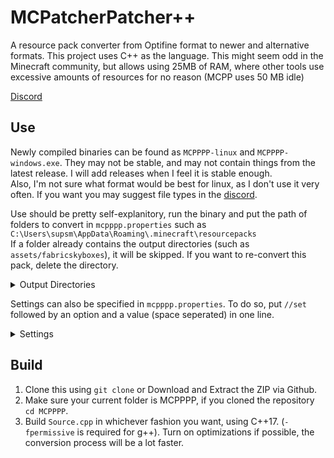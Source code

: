 # MCPatcherPatcher++
A resource pack converter from Optifine format to newer and alternative formats. This project uses C++ as the language. This might seem odd in the Minecraft community, but allows using 25MB of RAM, where other tools use excessive amounts of resources for no reason (MCPP uses 50 MB idle)  
  
[Discord](https://discord.gg/waXJDswsaR)  
## Use
Newly compiled binaries can be found as `MCPPPP-linux` and `MCPPPP-windows.exe`. They may not be stable, and may not contain things from the latest release. I will add releases when I feel it is stable enough.  
Also, I'm not sure what format would be best for linux, as I don't use it very often. If you want you may suggest file types in the [discord](https://discord.gg/waXJDswsaR).  
  
Use should be pretty self-explanitory, run the binary and put the path of folders to convert in `mcpppp.properties` such as `C:\Users\supsm\AppData\Roaming\.minecraft\resourcepacks`  
If a folder already contains the output directories (such as `assets/fabricskyboxes`), it will be skipped. If you want to re-convert this pack, delete the directory.  
<details>
  <summary>Output Directories</summary>

  Fabricskyboxes: `assets/fabricskyboxes/sky`  
  Variated Mob Textures: `assets/minecraft/varied/textures/entity`  
</details>

  
Settings can also be specified in `mcpppp.properties`. To do so, put `//set` followed by an option and a value (space seperated) in one line.  
<details>
  <summary>Settings</summary>

  | Name           | Values/Type      | Description                                                       | Default |
  |:--------------:|:----------------:|:-----------------------------------------------------------------:|:-------:|
  | `pauseOnExit` | `true`, `false` | Wait for enter/key to be pressed once execution has been finished | `true` |
  | `log`          | String           | A log file where logs will be stored                              |         |
  | `timestamp`   | `true`, `false` | Timestamp console (Logs will always be timestamped)               | `false`|
</details>


## Build
1. Clone this using `git clone` or Download and Extract the ZIP via Github.  
2. Make sure your current folder is MCPPPP, if you cloned the repository `cd MCPPPP`.  
3. Build `Source.cpp` in whichever fashion you want, using C++17. (`-fpermissive` is required for g++). Turn on optimizations if possible, the conversion process will be a lot faster.  
